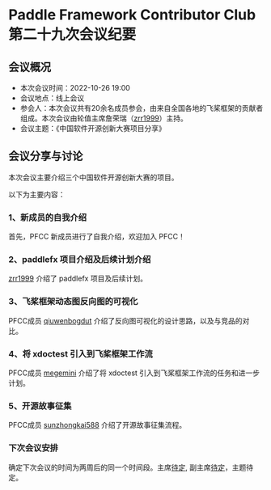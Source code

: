 # Paddle Framework Contributor Club 第二十九次会议纪要

## 会议概况

- 本次会议时间：2022-10-26 19:00
- 会议地点：线上会议
- 参会人：本次会议共有20余名成员参会，由来自全国各地的飞桨框架的贡献者组成。本次会议由轮值主席詹荣瑞（[zrr1999](https://github.com/zrr1999)）主持。
- 会议主题：《中国软件开源创新大赛项目分享》


## 会议分享与讨论

本次会议主要介绍三个中国软件开源创新大赛的项目。

以下为主要内容：

### 1、新成员的自我介绍

首先，PFCC 新成员进行了自我介绍，欢迎加入 PFCC！

### 2、paddlefx 项目介绍及后续计划介绍

[zrr1999](https://github.com/zrr1999) 介绍了 paddlefx 项目及后续计划。

### 3、飞桨框架动态图反向图的可视化

PFCC成员 [qiuwenbogdut](https://github.com/qiuwenbogdut) 介绍了反向图可视化的设计思路，以及与竞品的对比。

### 4、将 xdoctest 引入到飞桨框架工作流

PFCC成员 [megemini](https://github.com/megemini) 介绍了将 xdoctest 引入到飞桨框架工作流的任务和进一步计划。

### 5、开源故事征集

PFCC成员 [sunzhongkai588](https://github.com/sunzhongkai588) 介绍了开源故事征集流程。

### 下次会议安排

确定下次会议的时间为两周后的同一个时间段。主席[待定](), 副主席[待定]()，主题待定。

